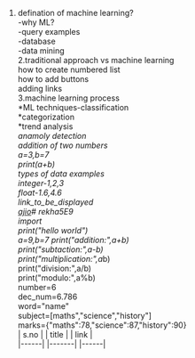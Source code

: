 1. defination of machine learning?  
   -why ML?  
   -query examples  
   -database  
   -data mining  
   2.traditional approach vs machine learning  
   how to create numbered list  
how to add buttons  
adding links  
3.machine learning process  
*ML techniques-classification  
*categorization  
*trend analysis  
*anamoly detection  
addition of two numbers  
a=3,b=7  
print(a+b)  
types of data examples  
integer-1,2,3  
float-1.6,4.6  
link_to_be_displayed  
[ajio](https://www.ajio.com/)# rekha5E9  
import  
print("hello world")  
a=9,b=7
print("addition:",a+b)  
print("subtaction:",a-b)  
print("multiplication:",a*b)  
print("division:",a/b)  
print("modulo:",a%b)  
number=6  
dec_num=6.786  
word="name"  
subject=[maths","science","history"]  
marks={"maths":78,"science":87,"history":90}  
| s.no | | title | | link |  
|------| |-------| |------|  
